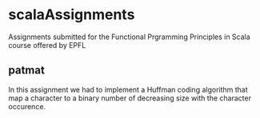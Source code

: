 # scalaAssignments
Assignments submitted for the Functional Prgramming Principles in Scala course offered by EPFL

## patmat
In this assignment we had to implement a Huffman coding algorithm that map a character to a binary number of decreasing size with the character occurence.
